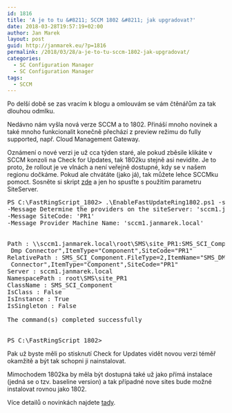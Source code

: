 ```yaml
---
id: 1816
title: 'A je to tu &#8211; SCCM 1802 &#8211; jak upgradovat?'
date: 2018-03-28T19:57:19+02:00
author: Jan Marek
layout: post
guid: http://janmarek.eu/?p=1816
permalink: /2018/03/28/a-je-to-tu-sccm-1802-jak-upgradovat/
categories:
  - SC Configuration Manager
  - SC Configuration Manager
tags:
  - SCCM
---
```

Po delší době se zas vracím k blogu a omlouvám se vám čtěnářům za tak dlouhou odmlku.

Nedávno nám vyšla nová verze SCCM a to 1802. Přináší mnoho novinek a také mnoho funkcionalit konečně přechází z preview režimu do fully supported, např. Cloud Management Gateway.

Oznámení o nové verzi je už cca týden staré, ale pokud zběsile klikáte v SCCM konzoli na Check for Updates, tak 1802ku stejně asi nevidíte. Je to proto, že rollout je ve vlnách a není veřejně dostupné, kdy se v našem regionu dočkáme. Pokud ale chvátáte (jako já), tak můžete lehce SCCMku pomoct. Sosněte si skript <a href="https://gallery.technet.microsoft.com/ConfigMgr-1802-Enable-4c8c0003" target="_blank" rel="noopener">zde</a> a jen ho spusťte s použitím parametru SiteServer.

<pre class="theme:shell-default lang:batch decode:true   ">PS C:\FastRingScript_1802&gt; .\EnableFastUpdateRing1802.ps1 -siteServer sccm1.janmarek.local
-Message Determine the providers on the siteServer: 'sccm1.janmarek.local'
-Message SiteCode: 'PR1'
-Message Provider Machine Name: 'sccm1.janmarek.local'


Path : \\sccm1.janmarek.local\root\SMS\site_PR1:SMS_SCI_Component.FileType=2,ItemName="SMS_DMP_DOWNLOADER|SMS
 Dmp Connector",ItemType="Component",SiteCode="PR1"
RelativePath : SMS_SCI_Component.FileType=2,ItemName="SMS_DMP_DOWNLOADER|SMS Dmp
 Connector",ItemType="Component",SiteCode="PR1"
Server : sccm1.janmarek.local
NamespacePath : root\SMS\site_PR1
ClassName : SMS_SCI_Component
IsClass : False
IsInstance : True
IsSingleton : False

The command(s) completed successfully


PS C:\FastRingScript_1802&gt;</pre>

Pak už byste měli po stisknutí Check for Updates vidět novou verzi téměř okamžitě a být tak schopni ji nainstalovat.

Mimochodem 1802ka by měla být dostupná také už jako přímá instalace (jedná se o tzv. baseline version) a tak případné nove sites bude možné instalovat rovnou jako 1802.

Více detailů o novinkách najdete <a href="https://docs.microsoft.com/en-us/sccm/core/plan-design/changes/whats-new-in-version-1802" target="_blank" rel="noopener">tady</a>.